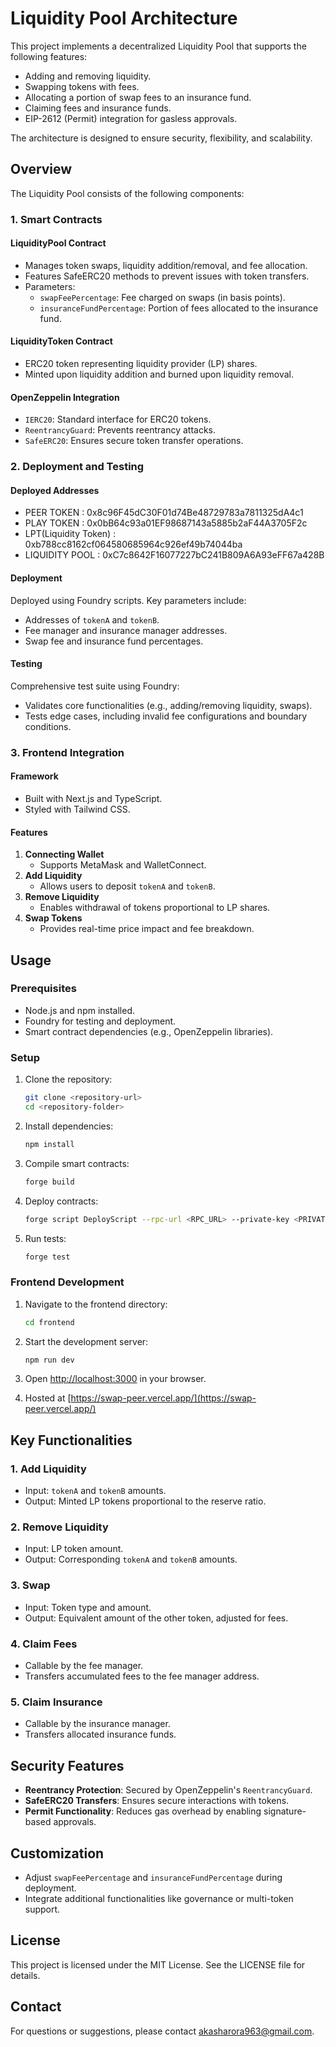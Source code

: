 # Liquidity Pool Architecture

This project implements a decentralized Liquidity Pool that supports the following features:

- Adding and removing liquidity.
- Swapping tokens with fees.
- Allocating a portion of swap fees to an insurance fund.
- Claiming fees and insurance funds.
- EIP-2612 (Permit) integration for gasless approvals.

The architecture is designed to ensure security, flexibility, and scalability.

## Overview

The Liquidity Pool consists of the following components:


### 1. Smart Contracts

#### LiquidityPool Contract
- Manages token swaps, liquidity addition/removal, and fee allocation.
- Features SafeERC20 methods to prevent issues with token transfers.
- Parameters:
  - `swapFeePercentage`: Fee charged on swaps (in basis points).
  - `insuranceFundPercentage`: Portion of fees allocated to the insurance fund.
  
#### LiquidityToken Contract
- ERC20 token representing liquidity provider (LP) shares.
- Minted upon liquidity addition and burned upon liquidity removal.

#### OpenZeppelin Integration
- `IERC20`: Standard interface for ERC20 tokens.
- `ReentrancyGuard`: Prevents reentrancy attacks.
- `SafeERC20`: Ensures secure token transfer operations.

### 2. Deployment and Testing

#### Deployed Addresses
- PEER TOKEN : 0x8c96F45dC30F01d74Be48729783a7811325dA4c1
- PLAY TOKEN : 0x0bB64c93a01EF98687143a5885b2aF44A3705F2c
- LPT(Liquidity Token) :  0xb788cc8162cf064580685964c926ef49b74044ba
- LIQUIDITY POOL : 0xC7c8642F16077227bC241B809A6A93eFF67a428B

#### Deployment
Deployed using Foundry scripts. Key parameters include:
- Addresses of `tokenA` and `tokenB`.
- Fee manager and insurance manager addresses.
- Swap fee and insurance fund percentages.

#### Testing
Comprehensive test suite using Foundry:
- Validates core functionalities (e.g., adding/removing liquidity, swaps).
- Tests edge cases, including invalid fee configurations and boundary conditions.

### 3. Frontend Integration

#### Framework
- Built with Next.js and TypeScript.
- Styled with Tailwind CSS.

#### Features
1. **Connecting Wallet**
   - Supports MetaMask and WalletConnect.
2. **Add Liquidity**
   - Allows users to deposit `tokenA` and `tokenB`.
3. **Remove Liquidity**
   - Enables withdrawal of tokens proportional to LP shares.
4. **Swap Tokens**
   - Provides real-time price impact and fee breakdown.

## Usage

### Prerequisites
- Node.js and npm installed.
- Foundry for testing and deployment.
- Smart contract dependencies (e.g., OpenZeppelin libraries).

### Setup

1. Clone the repository:
   ```bash
   git clone <repository-url>
   cd <repository-folder>
   ```

2. Install dependencies:
   ```bash
   npm install
   ```

3. Compile smart contracts:
   ```bash
   forge build
   ```

4. Deploy contracts:
   ```bash
   forge script DeployScript --rpc-url <RPC_URL> --private-key <PRIVATE_KEY>
   ```

5. Run tests:
   ```bash
   forge test
   ```

### Frontend Development

1. Navigate to the frontend directory:
   ```bash
   cd frontend
   ```

2. Start the development server:
   ```bash
   npm run dev
   ```

3. Open [http://localhost:3000](http://localhost:3000) in your browser.

4. Hosted at [https://swap-peer.vercel.app/](https://swap-peer.vercel.app/)

## Key Functionalities

### 1. Add Liquidity
- Input: `tokenA` and `tokenB` amounts.
- Output: Minted LP tokens proportional to the reserve ratio.

### 2. Remove Liquidity
- Input: LP token amount.
- Output: Corresponding `tokenA` and `tokenB` amounts.

### 3. Swap
- Input: Token type and amount.
- Output: Equivalent amount of the other token, adjusted for fees.

### 4. Claim Fees
- Callable by the fee manager.
- Transfers accumulated fees to the fee manager address.

### 5. Claim Insurance
- Callable by the insurance manager.
- Transfers allocated insurance funds.

## Security Features

- **Reentrancy Protection**: Secured by OpenZeppelin's `ReentrancyGuard`.
- **SafeERC20 Transfers**: Ensures secure interactions with tokens.
- **Permit Functionality**: Reduces gas overhead by enabling signature-based approvals.

## Customization

- Adjust `swapFeePercentage` and `insuranceFundPercentage` during deployment.
- Integrate additional functionalities like governance or multi-token support.

## License

This project is licensed under the MIT License. See the LICENSE file for details.

## Contact

For questions or suggestions, please contact akasharora963@gmail.com.

